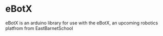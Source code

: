 eBotX
=====

eBotX is an arduino library for use with the eBotX, an upcoming robotics platfrom from EastBarnetSchool 
